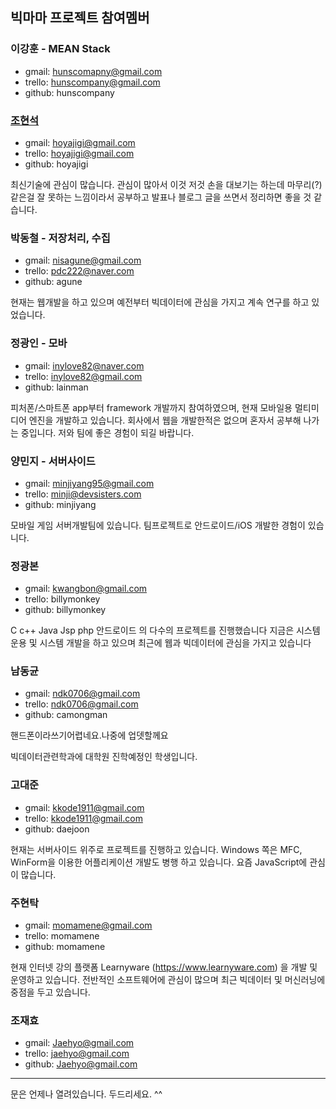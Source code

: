 ## 빅마마 프로젝트 참여멤버


### 이강훈 - MEAN Stack
- gmail:  hunscomapny@gmail.com
- trello: hunscompany@gmail.com
- github: hunscompany

### [조현석](https://docs.google.com/document/d/1y7lwpzfujftPKaoNwCjr-AM0ZrQV5d4Ur__8UWnDzgg/edit) 
- gmail:  hoyajigi@gmail.com 
- trello: hoyajigi@gmail.com
- github: hoyajigi

최신기술에 관심이 많습니다. 관심이 많아서 이것 저것 손을 대보기는 하는데 마무리(?) 같은걸 잘 못하는 느낌이라서 공부하고 발표나 블로그 글을 쓰면서 정리하면 좋을 것 같습니다.


### 박동철 - 저장처리, 수집
- gmail:  nisagune@gmail.com 
- trello: pdc222@naver.com
- github: agune

현재는 웹개발을 하고 있으며 예전부터 빅데이터에 관심을 가지고 계속 연구를 하고 있었습니다.


### 정광인 - 모바
- gmail:  inylove82@naver.com
- trello: inylove82@gmail.com
- github: lainman

피처폰/스마트폰 app부터 framework 개발까지 참여하였으며, 현재 모바일용 멀티미디어 엔진을 개발하고 있습니다. 회사에서 웹을 개발한적은 없으며 혼자서 공부해 나가는 중입니다. 저와 팀에 좋은 경험이 되길 바랍니다.


### 양민지 - 서버사이드
- gmail:  minjiyang95@gmail.com
- trello: minji@devsisters.com
- github: minjiyang

모바일 게임 서버개발팀에 있습니다. 팀프로젝트로 안드로이드/iOS 개발한 경험이 있습니다.


### 정광본
- gmail:  kwangbon@gmail.com
- trello: billymonkey
- github: billymonkey

C c++ Java Jsp php 안드로이드 의 다수의 프로젝트를 진행했습니다 지금은 시스템 운용 및 시스템 개발을 하고 있으며 최근에 웹과 빅데이터에 관심을 가지고 있습니다

### 남동균
- gmail:  ndk0706@gmail.com
- trello: ndk0706@gmail.com
- github: camongman

핸드폰이라쓰기어렵네요.나중에 업뎃할께요


빅데이터관련학과에 대학원 진학예정인 학생입니다.

### 고대준
- gmail: kkode1911@gmail.com
- trello: kkode1911@gmail.com
- github: daejoon

현재는 서버사이드 위주로 프로젝트를 진행하고 있습니다. Windows 쪽은 MFC, WinForm을 이용한 어플리케이션 개발도 병행 하고 있습니다. 요즘 JavaScript에 관심이 많습니다.

### 주현탁
- gmail: momamene@gmail.com
- trello: momamene
- github: momamene

현재 인터넷 강의 플랫폼 Learnyware (https://www.learnyware.com) 을 개발 및 운영하고 있습니다.
전반적인 소프트웨어에 관심이 많으며 최근 빅데이터 및 머신러닝에 중점을 두고 있습니다.

### 조재효 
- gmail: Jaehyo@gmail.com
- trello: jaehyo@gmail.com
- github: Jaehyo@gmail.com

----


문은 언제나 열려있습니다. 
두드리세요. ^^
